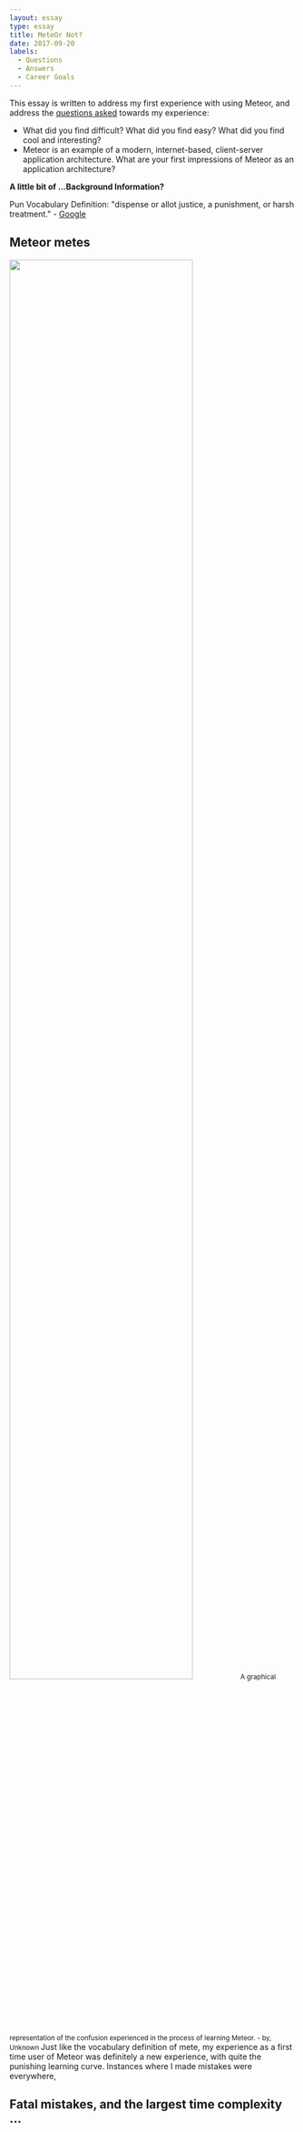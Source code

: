 ```yaml
---
layout: essay
type: essay
title: MeteOr Not?
date: 2017-09-20
labels:
  - Questions
  - Answers
  - Career Goals
---
```


This essay is written to address my first experience with using Meteor, and address the <a href = "http://courses.ics.hawaii.edu/ics314f17/morea/meteor-2/experience-meteor-2-technical-essay.html">questions asked</a> towards my experience:
- What did you find difficult? What did you find easy? What did you find cool and interesting?
- Meteor is an example of a modern, internet-based, client-server application architecture. What are your first impressions of Meteor as an application architecture?

**A little bit of ...Background Information?** 

Pun Vocabulary Definition: "dispense or allot justice, a punishment, or harsh treatment." - <a href = "https://www.google.com/search?ei=gAHyWZbFN6qQ0gKJlLngCg&q=mete&oq=mete&gs_l=psy-ab.3..0i67k1l3j0j0i67k1l3j0j0i67k1l2.2096.2096.0.2364.1.1.0.0.0.0.161.161.0j1.1.0....0...1.1.64.psy-ab..0.1.159....0.GvQ0HTMETLs"> Google </a> 

## Meteor metes
<img src = "https://cdn.pixabay.com/photo/2014/05/30/17/06/trees-358418_960_720.jpg" width = "80%">
<small> A graphical representation of the confusion experienced in the process of learning Meteor. - by, Unknown </small>
Just like the vocabulary definition of mete, my experience as a first time user of Meteor was definitely a new experience, with quite the punishing learning curve. Instances where I made mistakes were everywhere, 

## Fatal mistakes, and the largest time complexity ...
 
